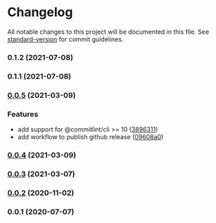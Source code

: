 # Changelog

All notable changes to this project will be documented in this file. See [standard-version](https://github.com/conventional-changelog/standard-version) for commit guidelines.

### 0.1.2 (2021-07-08)

### 0.1.1 (2021-07-08)

### [0.0.5](https://github.com/feryardiant/commitlint-config/compare/v0.0.4...v0.0.5) (2021-03-09)


### Features

* add support for @commitlint/cli >= 10 ([3896311](https://github.com/feryardiant/commitlint-config/commit/3896311acaa4ca30b654f9dc6d39693ea2005c83))
* add workflow to publish github release ([09608a0](https://github.com/feryardiant/commitlint-config/commit/09608a05108fd443b1c8fe48b1403315f7e82bd8))

### [0.0.4](https://github.com/feryardiant/commitlint-config/compare/v0.0.3...v0.0.4) (2021-03-09)

### [0.0.3](https://github.com/feryardiant/commitlint-config/compare/v0.0.2...v0.0.3) (2021-03-07)

### [0.0.2](https://github.com/feryardiant/commitlint-config/compare/v0.0.1...v0.0.2) (2020-11-02)

### 0.0.1 (2020-07-07)
